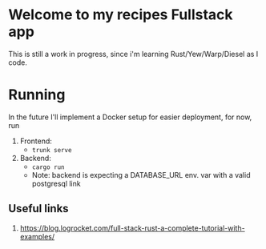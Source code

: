 # Welcome to my recipes Fullstack app

This is still a work in progress, since i'm learning Rust/Yew/Warp/Diesel as I code.

# Running

In the future I'll implement a Docker setup for easier deployment, for now, run

1. Frontend:
   - `trunk serve`
1. Backend:
   - `cargo run`
   - Note: backend is expecting a DATABASE_URL env. var with a valid postgresql link

## Useful links

1. https://blog.logrocket.com/full-stack-rust-a-complete-tutorial-with-examples/

